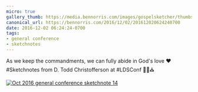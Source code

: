 ```yaml
---
micro: true
gallery_thumb: https://media.bennorris.com/images/gospelsketcher/thumbs/oct-16-2-christofferson.jpg
canonical_url: https://bennorris.com/2016/12/02/201612020624240700
date: 2016-12-02 06:24:24-0700
tags:
- general conference
- sketchnotes
---
```


As we keep the commandments, we can fully abide in God's love ❤️ #Sketchnotes from D. Todd Christofferson at #LDSConf ✍🏼⛪️

[![Oct 2016 general conference sketchnote 14](https://media.bennorris.com/images/gospelsketcher/general-conference/oct-2016/oct-16-2-christofferson.jpg)](https://media.bennorris.com/images/gospelsketcher/general-conference/oct-2016/oct-16-2-christofferson.jpg)
